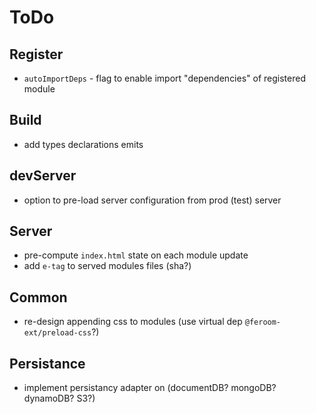 # ToDo

## Register

- `autoImportDeps` - flag to enable import "dependencies" of registered module

## Build

- add types declarations emits

## devServer

- option to pre-load server configuration from prod (test) server

## Server

- pre-compute `index.html` state on each module update
- add `e-tag` to served modules files (sha?)

## Common

- re-design appending css to modules (use virtual dep `@feroom-ext/preload-css`?)

## Persistance

- implement persistancy adapter on (documentDB? mongoDB? dynamoDB? S3?)
